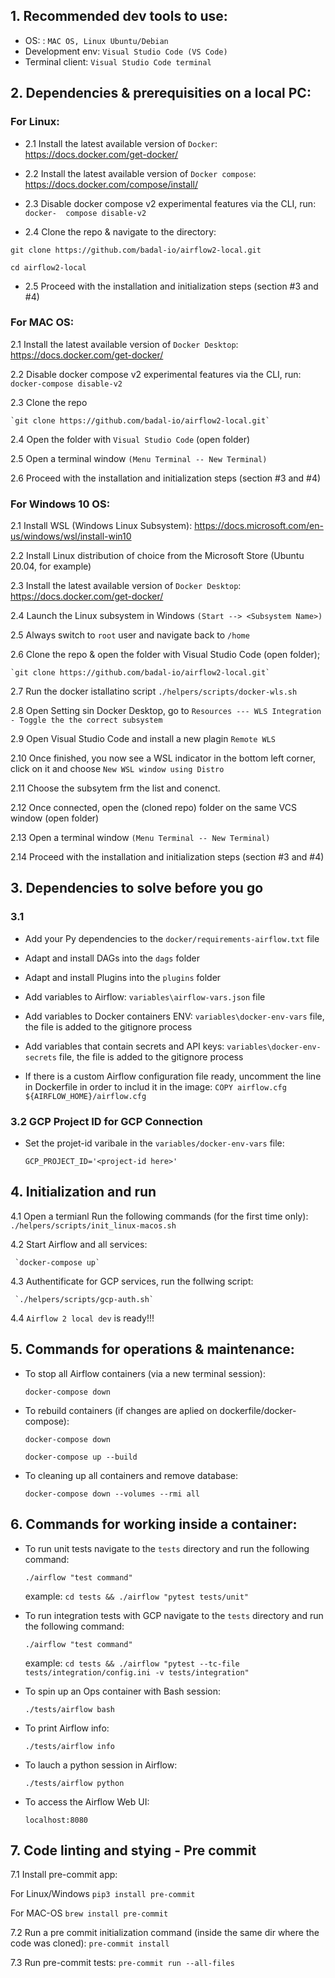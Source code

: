 
## 1. Recommended dev tools to use:

- OS: : `MAC OS, Linux Ubuntu/Debian`
- Development env: `Visual Studio Code (VS Code)`
- Terminal client: `Visual Studio Code terminal`



## 2. Dependencies & prerequisities on a local PC:
### For Linux:

  - 2.1  Install the latest available version of `Docker`: https://docs.docker.com/get-docker/

  - 2.2  Install the latest available version of `Docker compose`: https://docs.docker.com/compose/install/

  - 2.3  Disable docker compose v2 experimental features via the CLI, run: `docker-  compose disable-v2`

  - 2.4  Clone the repo & navigate to the directory:

  `git clone https://github.com/badal-io/airflow2-local.git`

  `cd airflow2-local`

  - 2.5  Proceed with the installation and initialization steps (section #3 and #4)



### For MAC OS:

  2.1 Install the latest available version of `Docker Desktop`: https://docs.docker.com/get-docker/

  2.2 Disable docker compose v2 experimental features via the CLI, run: `docker-compose disable-v2`

  2.3 Clone the repo

    `git clone https://github.com/badal-io/airflow2-local.git`

  2.4 Open the folder with `Visual Studio Code` (open folder)

  2.5 Open a terminal window `(Menu Terminal -- New Terminal)`

  2.6 Proceed with the installation and initialization steps (section #3 and #4)



### For Windows 10 OS:

  2.1 Install WSL (Windows Linux Subsystem): https://docs.microsoft.com/en-us/windows/wsl/install-win10

  2.2 Install Linux distribution of choice from the Microsoft Store (Ubuntu 20.04, for example)

  2.3 Install the latest available version of `Docker Desktop`: https://docs.docker.com/get-docker/

  2.4 Launch the Linux subsystem in Windows `(Start --> <Subsystem Name>)`

  2.5 Always switch to `root` user and navigate back to `/home`

  2.6 Clone the repo & open the folder with Visual Studio Code (open folder);

    `git clone https://github.com/badal-io/airflow2-local.git`

  2.7 Run the docker istallatino script `./helpers/scripts/docker-wls.sh`

  2.8 Open Setting sin Docker Desktop, go to `Resources --- WLS Integration - Toggle the the correct subsystem`

  2.9 Open Visual Studio Code and install a new plagin `Remote WLS`

  2.10 Once finished, you now see a WSL indicator in the bottom left corner, click on it and choose `New WSL window using Distro`

  2.11 Choose the subsytem frm the list and conenct.

  2.12 Once connected, open the (cloned repo) folder on the same VCS window (open folder)

  2.13 Open a terminal window `(Menu Terminal -- New Terminal)`

  2.14 Proceed with the installation and initialization steps (section #3 and #4)



## 3. Dependencies to solve before you go
   ### 3.1

- Add your Py dependencies to the `docker/requirements-airflow.txt` file

- Adapt and install DAGs into the `dags` folder

- Adapt and install Plugins into the `plugins` folder

- Add variables to Airflow: `variables\airflow-vars.json` file

- Add variables to Docker containers ENV: `variables\docker-env-vars` file, the file is added to the gitignore process

- Add variables that contain secrets and API keys: `variables\docker-env-secrets` file, the file is added to the gitignore process

- If there is a custom Airflow configuration file ready, uncomment the line in Dockerfile in order to includ it in the image: `COPY airflow.cfg ${AIRFLOW_HOME}/airflow.cfg`



### 3.2 GCP Project ID for GCP Connection

- Set the projet-id varibale in the `variables/docker-env-vars` file:

   `GCP_PROJECT_ID='<project-id here>'`



## 4. Initialization and run

   4.1 Open a termianl Run the following commands (for the first time only):
    `./helpers/scripts/init_linux-macos.sh`

   4.2 Start Airflow and all services:

     `docker-compose up`

   4.3 Authentificate for GCP services, run the follwing script:

     `./helpers/scripts/gcp-auth.sh`

   4.4  `Airflow 2 local dev` is ready!!!



## 5. Commands for operations & maintenance:

- To stop all Airflow containers (via a new terminal session):

   `docker-compose down`

- To rebuild containers (if changes are aplied on dockerfile/docker-compose):

  `docker-compose down`

  `docker-compose up --build`

- To cleaning up all containers and remove database:

  `docker-compose down --volumes --rmi all`



## 6. Commands for working inside a container:

- To run unit tests navigate to the `tests` directory and run the following command:

  `./airflow "test command"`

    example: `cd tests && ./airflow "pytest tests/unit"`

- To run integration tests with GCP navigate to the `tests` directory and run the following command:

  `./airflow "test command"`

    example: `cd tests && ./airflow "pytest --tc-file tests/integration/config.ini -v tests/integration"`

- To spin up an Ops container with Bash session:

  `./tests/airflow bash`

- To print Airflow info:

  `./tests/airflow info`

- To lauch a python session in Airflow:

  `./tests/airflow python`

- To access the Airflow Web UI:

  `localhost:8080`



## 7. Code linting and stying - Pre commit ##

   7.1 Install pre-commit app:

   For Linux/Windows `pip3 install pre-commit`

   For MAC-OS `brew install pre-commit`

   7.2 Run a pre commit initialization command (inside the same dir where the code was cloned): `pre-commit install`

   7.3 Run pre-commit tests: `pre-commit run --all-files`
